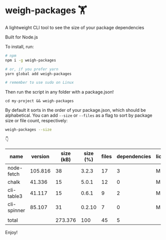 # weigh-packages 🏋️

A lightweight CLI tool to see the size of your package dependencies

Built for Node.js

To install, run:

```bash
# npm
npm i -g weigh-packages

# or, if you prefer yarn
yarn global add weigh-packages

# remember to use sudo on Linux
```

Then run the script in any folder with a package.json!

```
cd my-project && weigh-packages
```

By default it sorts in the order of your package.json, which should be alphabetical. You can add `--size` or `--files` as a flag to sort by package size or file count, respectively:

```bash
weigh-packages --size
```
👇

|name |version |size (kB) |size (%) |files |dependencies |license
|-- |-- |-- |-- |-- |-- |--
|node-fetch |105.816 |38 |3.2.3 |17 |3 |MIT
|chalk |41.336 |15 |5.0.1 |12 |0 |MIT
|cli-table3 |41.117 |15 |0.6.1 |9 |2 |MIT
|cli-spinner |85.107 |31 |0.2.10 |7 |0 |MIT
| | 
|total | |273.376 |100 |45 |5 |

Enjoy!